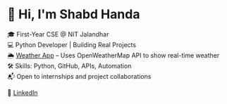 # 👋 Hi, I'm Shabd Handa

🎓 First-Year CSE @ NIT Jalandhar  
💻 Python Developer | Building Real Projects  
🌦️ [Weather App](https://github.com/shabdhanda/weather-app) – Uses OpenWeatherMap API to show real-time weather  
🛠️ Skills: Python, GitHub, APIs, Automation  
📬 Open to internships and project collaborations

🔗 [LinkedIn](https://www.linkedin.com/in/shabdhanda)

